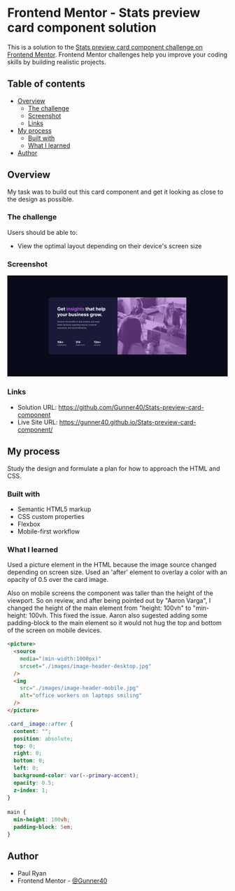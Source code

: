 # Frontend Mentor - Stats preview card component solution

This is a solution to the [Stats preview card component challenge on Frontend Mentor](https://www.frontendmentor.io/challenges/stats-preview-card-component-8JqbgoU62). Frontend Mentor challenges help you improve your coding skills by building realistic projects.

## Table of contents

- [Overview](#overview)
  - [The challenge](#the-challenge)
  - [Screenshot](#screenshot)
  - [Links](#links)
- [My process](#my-process)
  - [Built with](#built-with)
  - [What I learned](#what-i-learned)
- [Author](#author)

## Overview

My task was to build out this card component and get it looking as close to the design as possible.

### The challenge

Users should be able to:

- View the optimal layout depending on their device's screen size

### Screenshot

![](./Screenshot-stats-preview-card-component.png)

### Links

- Solution URL: https://github.com/Gunner40/Stats-preview-card-component
- Live Site URL: https://gunner40.github.io/Stats-preview-card-component/

## My process

Study the design and formulate a plan for how to approach the HTML and CSS.

### Built with

- Semantic HTML5 markup
- CSS custom properties
- Flexbox
- Mobile-first workflow

### What I learned

Used a picture element in the HTML because the image source changed depending on screen size.
Used an 'after' element to overlay a color with an opacity of 0.5 over the card image.

Also on mobile screens the component was taller than the height of the viewport. So on review, and after being pointed out by "Aaron Varga", I changed the height of the main element from "height: 100vh" to "min-height: 100vh. This fixed the issue. Aaron also sugested adding some padding-block to the main element so it would not hug the top and bottom of the screen on mobile devices. 

```html
<picture>
  <source
    media="(min-width:1000px)"
    srcset="./images/image-header-desktop.jpg"
  />
  <img
    src="./images/image-header-mobile.jpg"
    alt="office workers on laptops smiling"
  />
</picture>
```

```css
.card__image::after {
  content: "";
  position: absolute;
  top: 0;
  right: 0;
  bottom: 0;
  left: 0;
  background-color: var(--primary-accent);
  opacity: 0.5;
  z-index: 1;
}

main {
  min-height: 100vh;
  padding-block: 5em;
}
```

## Author

- Paul Ryan
- Frontend Mentor - [@Gunner40](https://www.frontendmentor.io/profile/Gunner40)
